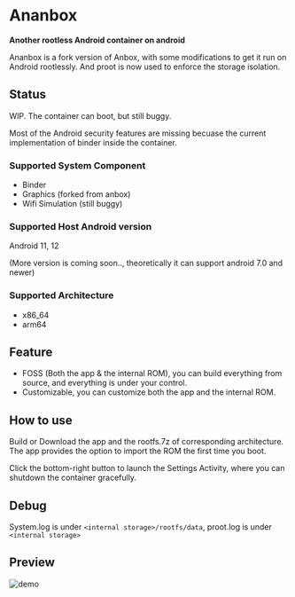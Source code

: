 # Ananbox

**Another rootless Android container on android**

Ananbox is a fork version of Anbox, with some modifications to get it run on Android rootlessly. And proot is now used to enforce the storage isolation.

## Status
WIP. The container can boot, but still buggy.

Most of the Android security features are missing becuase the current implementation of binder inside the container.

### Supported System Component
- Binder
- Graphics (forked from anbox)
- Wifi Simulation (still buggy)

### Supported Host Android version
Android 11, 12

(More version is coming soon.., theoretically it can support android 7.0 and newer)

### Supported Architecture
- x86_64
- arm64

## Feature
- FOSS (Both the app & the internal ROM), you can build everything from source, and everything is under your control.
- Customizable, you can customize both the app and the internal ROM. 

## How to use

Build or Download the app and the rootfs.7z of corresponding architecture. The app provides the option to import the ROM the first time you boot. 

Click the bottom-right button to launch the Settings Activity, where you can shutdown the container gracefully.

## Debug

System.log is under `<internal storage>/rootfs/data`, proot.log is under `<internal storage>`

## Preview

![demo](https://github.com/Ananbox/ananbox/assets/6512977/2c63d517-5bf2-48bb-ac71-42aa809cffed)

